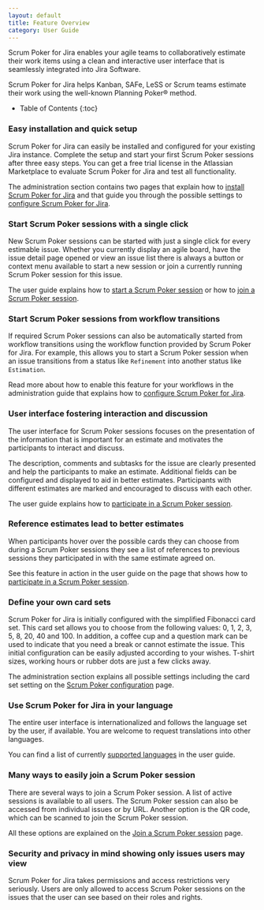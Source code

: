 ```yaml
---
layout: default
title: Feature Overview
category: User Guide
---
```


Scrum Poker for Jira enables your agile teams to collaboratively estimate their work items using a clean and interactive user interface that is seamlessly integrated into Jira Software.

Scrum Poker for Jira helps Kanban, SAFe, LeSS or Scrum teams estimate their work using the well-known Planning Poker® method.

* Table of Contents
{:toc}

###  Easy installation and quick setup

Scrum Poker for Jira can easily be installed and configured for your existing Jira instance.
Complete the setup and start your first Scrum Poker sessions after three easy steps.
You can get a free trial license in the Atlassian Marketplace to evaluate Scrum Poker for Jira and test all functionality.

The administration section contains two pages that explain how to [install Scrum Poker for Jira](/scrum-poker-installation) and that guide you through the possible settings to [configure Scrum Poker for Jira](/scrum-poker-configuration).

### Start Scrum Poker sessions with a single click

New Scrum Poker sessions can be started with just a single click for every estimable issue.
Whether you currently display an agile board, have the issue detail page opened or view an issue list there is always a button or context menu available to start a new session or join a currently running Scrum Poker session for this issue.

The user guide explains how to [start a Scrum Poker session](/start-scrum-poker-session) or how to [join a Scrum Poker session](/join-scrum-poker-session).

### Start Scrum Poker sessions from workflow transitions

If required Scrum Poker sessions can also be automatically started from workflow transitions using the workflow function provided by Scrum Poker for Jira. For example, this allows you to start a Scrum Poker session when an issue transitions from a status like `Refinement` into another status like `Estimation`.

Read more about how to enable this feature for your workflows in the administration guide that explains how to [configure Scrum Poker for Jira](/scrum-poker-configuration).

### User interface fostering interaction and discussion

The user interface for Scrum Poker sessions focuses on the presentation of the information that is important for an estimate and motivates the participants to interact and discuss.

The description, comments and subtasks for the issue are clearly presented and help the participants to make an estimate.
Additional fields can be configured and displayed to aid in better estimates.
Participants with different estimates are marked and encouraged to discuss with each other.

The user guide explains how to [participate in a Scrum Poker session](/participate-in-scrum-poker-session).

### Reference estimates lead to better estimates

When participants hover over the possible cards they can choose from during a Scrum Poker sessions they see a list of references to previous sessions they participated in with the same estimate agreed on.

See this feature in action in the user guide on the page that shows how to [participate in a Scrum Poker session](/participate-in-scrum-poker-session).

### Define your own card sets

Scrum Poker for Jira is initially configured with the simplified Fibonacci card set.
This card set allows you to choose from the following values: 0, 1, 2, 3, 5, 8, 20, 40 and 100.
In addition, a coffee cup and a question mark can be used to indicate that you need a break or cannot estimate the issue.
This initial configuration can be easily adjusted according to your wishes.
T-shirt sizes, working hours or rubber dots are just a few clicks away.

The administration section explains all possible settings including the card set setting on the [Scrum Poker configuration](/scrum-poker-configuration) page.

### Use Scrum Poker for Jira in your language

The entire user interface is internationalized and follows the language set by the user, if available. You are welcome to request translations into other languages.

You can find a list of currently [supported languages](/supported-languages) in the user guide.

### Many ways to easily join a Scrum Poker session

There are several ways to join a Scrum Poker session.
A list of active sessions is available to all users.
The Scrum Poker session can also be accessed from individual issues or by URL.
Another option is the QR code, which can be scanned to join the Scrum Poker session.

All these options are explained on the [Join a Scrum Poker session](/join-scrum-poker-session) page.

### Security and privacy in mind showing only issues users may view

Scrum Poker for Jira takes permissions and access restrictions very seriously.
Users are only allowed to access Scrum Poker sessions on the issues that the user can see based on their roles and rights.

